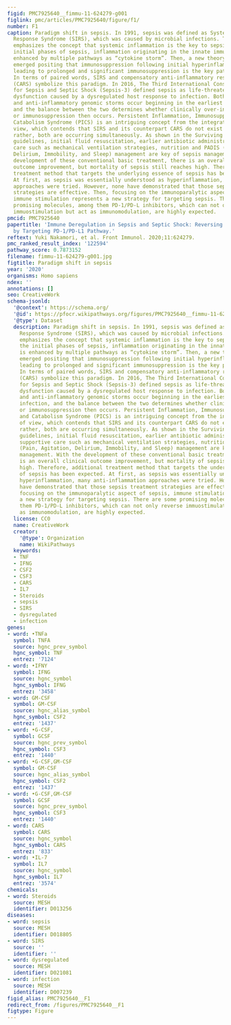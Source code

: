 ```yaml
---
figid: PMC7925640__fimmu-11-624279-g001
figlink: pmc/articles/PMC7925640/figure/f1/
number: F1
caption: Paradigm shift in sepsis. In 1991, sepsis was defined as Systemic Inflammatory
  Response Syndrome (SIRS), which was caused by microbial infections. This definition
  emphasizes the concept that systemic inflammation is the key to sepsis. During the
  initial phases of sepsis, inflammation originating in the innate immune system is
  enhanced by multiple pathways as “cytokine storm”. Then, a new theory has since
  emerged positing that immunosuppression following initial hyperinflammation, eventually
  leading to prolonged and significant immunosuppression is the key pathophysiology.
  In terms of paired words, SIRS and compensatory anti-inflammatory response syndrome
  (CARS) symbolize this paradigm. In 2016, The Third International Consensus Definitions
  for Sepsis and Septic Shock (Sepsis-3) defined sepsis as life-threatening organ
  dysfunction caused by a dysregulated host response to infection. Both pro-inflammatory
  and anti-inflammatory genomic storms occur beginning in the earliest stages of infection,
  and the balance between the two determines whether clinically over-inflammation
  or immunosuppression then occurs. Persistent Inflammation, Immunosuppression, and
  Catabolism Syndrome (PICS) is an intriguing concept from the integrated point of
  view, which contends that SIRS and its counterpart CARS do not exist independently;
  rather, both are occurring simultaneously. As shown in the Surviving Sepsis Campaign
  guidelines, initial fluid resuscitation, earlier antibiotic administration and supportive
  care such as mechanical ventilation strategies, nutrition and PADIS (Pain, Agitation,
  Delirium, Immobility, and Sleep) management are key of sepsis management. With the
  development of these conventional basic treatment, there is an overall clinical
  outcome improvement, but mortality of sepsis still reaches high. Therefore, additional
  treatment method that targets the underlying essence of sepsis has been expected.
  At first, as sepsis was essentially understood as hyperinflammation, many anti-inflammation
  approaches were tried. However, none have demonstrated that those sepsis treatment
  strategies are effective. Then, focusing on the immunoparalytic aspect of sepsis,
  immune stimulation represents a new strategy for targeting sepsis. There are some
  promising molecules, among them PD-1/PD-L inhibitors, which can not only reverse
  immuostimulation but act as immunomodulation, are highly expected.
pmcid: PMC7925640
papertitle: 'Immune Deregulation in Sepsis and Septic Shock: Reversing Immune Paralysis
  by Targeting PD-1/PD-L1 Pathway.'
reftext: Yuki Nakamori, et al. Front Immunol. 2020;11:624279.
pmc_ranked_result_index: '122594'
pathway_score: 0.7873152
filename: fimmu-11-624279-g001.jpg
figtitle: Paradigm shift in sepsis
year: '2020'
organisms: Homo sapiens
ndex: ''
annotations: []
seo: CreativeWork
schema-jsonld:
  '@context': https://schema.org/
  '@id': https://pfocr.wikipathways.org/figures/PMC7925640__fimmu-11-624279-g001.html
  '@type': Dataset
  description: Paradigm shift in sepsis. In 1991, sepsis was defined as Systemic Inflammatory
    Response Syndrome (SIRS), which was caused by microbial infections. This definition
    emphasizes the concept that systemic inflammation is the key to sepsis. During
    the initial phases of sepsis, inflammation originating in the innate immune system
    is enhanced by multiple pathways as “cytokine storm”. Then, a new theory has since
    emerged positing that immunosuppression following initial hyperinflammation, eventually
    leading to prolonged and significant immunosuppression is the key pathophysiology.
    In terms of paired words, SIRS and compensatory anti-inflammatory response syndrome
    (CARS) symbolize this paradigm. In 2016, The Third International Consensus Definitions
    for Sepsis and Septic Shock (Sepsis-3) defined sepsis as life-threatening organ
    dysfunction caused by a dysregulated host response to infection. Both pro-inflammatory
    and anti-inflammatory genomic storms occur beginning in the earliest stages of
    infection, and the balance between the two determines whether clinically over-inflammation
    or immunosuppression then occurs. Persistent Inflammation, Immunosuppression,
    and Catabolism Syndrome (PICS) is an intriguing concept from the integrated point
    of view, which contends that SIRS and its counterpart CARS do not exist independently;
    rather, both are occurring simultaneously. As shown in the Surviving Sepsis Campaign
    guidelines, initial fluid resuscitation, earlier antibiotic administration and
    supportive care such as mechanical ventilation strategies, nutrition and PADIS
    (Pain, Agitation, Delirium, Immobility, and Sleep) management are key of sepsis
    management. With the development of these conventional basic treatment, there
    is an overall clinical outcome improvement, but mortality of sepsis still reaches
    high. Therefore, additional treatment method that targets the underlying essence
    of sepsis has been expected. At first, as sepsis was essentially understood as
    hyperinflammation, many anti-inflammation approaches were tried. However, none
    have demonstrated that those sepsis treatment strategies are effective. Then,
    focusing on the immunoparalytic aspect of sepsis, immune stimulation represents
    a new strategy for targeting sepsis. There are some promising molecules, among
    them PD-1/PD-L inhibitors, which can not only reverse immuostimulation but act
    as immunomodulation, are highly expected.
  license: CC0
  name: CreativeWork
  creator:
    '@type': Organization
    name: WikiPathways
  keywords:
  - TNF
  - IFNG
  - CSF2
  - CSF3
  - CARS
  - IL7
  - Steroids
  - sepsis
  - SIRS
  - dysregulated
  - infection
genes:
- word: •TNFa
  symbol: TNFA
  source: hgnc_prev_symbol
  hgnc_symbol: TNF
  entrez: '7124'
- word: •IFNY
  symbol: IFNG
  source: hgnc_symbol
  hgnc_symbol: IFNG
  entrez: '3458'
- word: GM-CSF
  symbol: GM-CSF
  source: hgnc_alias_symbol
  hgnc_symbol: CSF2
  entrez: '1437'
- word: •G-CSF,
  symbol: GCSF
  source: hgnc_prev_symbol
  hgnc_symbol: CSF3
  entrez: '1440'
- word: •G-CSF,GM-CSF
  symbol: GM-CSF
  source: hgnc_alias_symbol
  hgnc_symbol: CSF2
  entrez: '1437'
- word: •G-CSF,GM-CSF
  symbol: GCSF
  source: hgnc_prev_symbol
  hgnc_symbol: CSF3
  entrez: '1440'
- word: CARS
  symbol: CARS
  source: hgnc_symbol
  hgnc_symbol: CARS
  entrez: '833'
- word: •IL-7
  symbol: IL7
  source: hgnc_symbol
  hgnc_symbol: IL7
  entrez: '3574'
chemicals:
- word: Steroids
  source: MESH
  identifier: D013256
diseases:
- word: sepsis
  source: MESH
  identifier: D018805
- word: SIRS
  source: ''
  identifier: ''
- word: dysregulated
  source: MESH
  identifier: D021081
- word: infection
  source: MESH
  identifier: D007239
figid_alias: PMC7925640__F1
redirect_from: /figures/PMC7925640__F1
figtype: Figure
---
```

